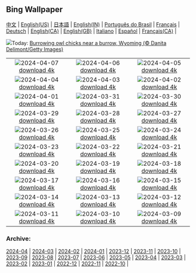 ## Bing Wallpaper
[中文](README.md) |                     [English(US)](en-US.md) |                     [日本語](ja-JP.md) |                     [English(IN)](en-IN.md) |                     [Português do Brasil](pt-BR.md) |                     [Français](fr-FR.md) |                     [Deutsch](de-DE.md) |                     [English(CA)](en-CA.md) |                     [English(GB)](en-GB.md) |                     [Italiano](it-IT.md) |                     [Español](es-ES.md) |                     [Français(CA)](fr-CA.md) |                    

![](https://www.bing.com/th?id=OHR.OwlSiblings_EN-IN5156349531_UHD.jpg&w=1000)Today: [Burrowing owl chicks near a burrow, Wyoming (© Danita Delimont/Getty Images)](https://www.bing.com/th?id=OHR.OwlSiblings_EN-IN5156349531_UHD.jpg)

|      |      |      |
| :----: | :----: | :----: |
|![](https://www.bing.com/th?id=OHR.BeaverDenali_EN-IN4459281854_UHD.jpg&pid=hp&w=384&h=216&rs=1&c=4)2024-04-07 [download 4k](https://www.bing.com/th?id=OHR.BeaverDenali_EN-IN4459281854_UHD.jpg)|![](https://www.bing.com/th?id=OHR.JapanHimeji_EN-IN7756531371_UHD.jpg&pid=hp&w=384&h=216&rs=1&c=4)2024-04-06 [download 4k](https://www.bing.com/th?id=OHR.JapanHimeji_EN-IN7756531371_UHD.jpg)|![](https://www.bing.com/th?id=OHR.BahamasSpace_EN-IN3761019154_UHD.jpg&pid=hp&w=384&h=216&rs=1&c=4)2024-04-05 [download 4k](https://www.bing.com/th?id=OHR.BahamasSpace_EN-IN3761019154_UHD.jpg)|
|![](https://www.bing.com/th?id=OHR.AntelopeBotswana_EN-IN7984191548_UHD.jpg&pid=hp&w=384&h=216&rs=1&c=4)2024-04-04 [download 4k](https://www.bing.com/th?id=OHR.AntelopeBotswana_EN-IN7984191548_UHD.jpg)|![](https://www.bing.com/th?id=OHR.TeaPlantation_EN-IN7563100977_UHD.jpg&pid=hp&w=384&h=216&rs=1&c=4)2024-04-03 [download 4k](https://www.bing.com/th?id=OHR.TeaPlantation_EN-IN7563100977_UHD.jpg)|![](https://www.bing.com/th?id=OHR.JutlandSpring_EN-IN7251097604_UHD.jpg&pid=hp&w=384&h=216&rs=1&c=4)2024-04-02 [download 4k](https://www.bing.com/th?id=OHR.JutlandSpring_EN-IN7251097604_UHD.jpg)|
|![](https://www.bing.com/th?id=OHR.PalazzoFarnese_EN-IN6555201202_UHD.jpg&pid=hp&w=384&h=216&rs=1&c=4)2024-04-01 [download 4k](https://www.bing.com/th?id=OHR.PalazzoFarnese_EN-IN6555201202_UHD.jpg)|![](https://www.bing.com/th?id=OHR.HungarianEggs_EN-IN6319733019_UHD.jpg&pid=hp&w=384&h=216&rs=1&c=4)2024-03-31 [download 4k](https://www.bing.com/th?id=OHR.HungarianEggs_EN-IN6319733019_UHD.jpg)|![](https://www.bing.com/th?id=OHR.SleepySloth_EN-IN4281443663_UHD.jpg&pid=hp&w=384&h=216&rs=1&c=4)2024-03-30 [download 4k](https://www.bing.com/th?id=OHR.SleepySloth_EN-IN4281443663_UHD.jpg)|
|![](https://www.bing.com/th?id=OHR.SouthStackLight_EN-IN3270278933_UHD.jpg&pid=hp&w=384&h=216&rs=1&c=4)2024-03-29 [download 4k](https://www.bing.com/th?id=OHR.SouthStackLight_EN-IN3270278933_UHD.jpg)|![](https://www.bing.com/th?id=OHR.ShanghaiBlossoms_EN-IN2648888544_UHD.jpg&pid=hp&w=384&h=216&rs=1&c=4)2024-03-28 [download 4k](https://www.bing.com/th?id=OHR.ShanghaiBlossoms_EN-IN2648888544_UHD.jpg)|![](https://www.bing.com/th?id=OHR.AmerFortJaipur_EN-IN2082526909_UHD.jpg&pid=hp&w=384&h=216&rs=1&c=4)2024-03-27 [download 4k](https://www.bing.com/th?id=OHR.AmerFortJaipur_EN-IN2082526909_UHD.jpg)|
|![](https://www.bing.com/th?id=OHR.HangRaiVietnam_EN-IN1740946404_UHD.jpg&pid=hp&w=384&h=216&rs=1&c=4)2024-03-26 [download 4k](https://www.bing.com/th?id=OHR.HangRaiVietnam_EN-IN1740946404_UHD.jpg)|![](https://www.bing.com/th?id=OHR.ColorfulHoli_EN-IN1408702608_UHD.jpg&pid=hp&w=384&h=216&rs=1&c=4)2024-03-25 [download 4k](https://www.bing.com/th?id=OHR.ColorfulHoli_EN-IN1408702608_UHD.jpg)|![](https://www.bing.com/th?id=OHR.WhiteEyes_EN-IN1161324930_UHD.jpg&pid=hp&w=384&h=216&rs=1&c=4)2024-03-24 [download 4k](https://www.bing.com/th?id=OHR.WhiteEyes_EN-IN1161324930_UHD.jpg)|
|![](https://www.bing.com/th?id=OHR.AmazonClouds_EN-IN0715787319_UHD.jpg&pid=hp&w=384&h=216&rs=1&c=4)2024-03-23 [download 4k](https://www.bing.com/th?id=OHR.AmazonClouds_EN-IN0715787319_UHD.jpg)|![](https://www.bing.com/th?id=OHR.WaikatoWater_EN-IN0496434558_UHD.jpg&pid=hp&w=384&h=216&rs=1&c=4)2024-03-22 [download 4k](https://www.bing.com/th?id=OHR.WaikatoWater_EN-IN0496434558_UHD.jpg)|![](https://www.bing.com/th?id=OHR.BwindiNationalForest_EN-IN2480914473_UHD.jpg&pid=hp&w=384&h=216&rs=1&c=4)2024-03-21 [download 4k](https://www.bing.com/th?id=OHR.BwindiNationalForest_EN-IN2480914473_UHD.jpg)|
|![](https://www.bing.com/th?id=OHR.SpringCaveDale_EN-IN2419088160_UHD.jpg&pid=hp&w=384&h=216&rs=1&c=4)2024-03-20 [download 4k](https://www.bing.com/th?id=OHR.SpringCaveDale_EN-IN2419088160_UHD.jpg)|![](https://www.bing.com/th?id=OHR.SpringFrog_EN-IN2337818146_UHD.jpg&pid=hp&w=384&h=216&rs=1&c=4)2024-03-19 [download 4k](https://www.bing.com/th?id=OHR.SpringFrog_EN-IN2337818146_UHD.jpg)|![](https://www.bing.com/th?id=OHR.ElephantRock_EN-IN2152093542_UHD.jpg&pid=hp&w=384&h=216&rs=1&c=4)2024-03-18 [download 4k](https://www.bing.com/th?id=OHR.ElephantRock_EN-IN2152093542_UHD.jpg)|
|![](https://www.bing.com/th?id=OHR.PambanBridge_EN-IN4607247244_UHD.jpg&pid=hp&w=384&h=216&rs=1&c=4)2024-03-17 [download 4k](https://www.bing.com/th?id=OHR.PambanBridge_EN-IN4607247244_UHD.jpg)|![](https://www.bing.com/th?id=OHR.BambooPanda_EN-IN2073859171_UHD.jpg&pid=hp&w=384&h=216&rs=1&c=4)2024-03-16 [download 4k](https://www.bing.com/th?id=OHR.BambooPanda_EN-IN2073859171_UHD.jpg)|![](https://www.bing.com/th?id=OHR.AnzaBorregoBloom_EN-IN2000050821_UHD.jpg&pid=hp&w=384&h=216&rs=1&c=4)2024-03-15 [download 4k](https://www.bing.com/th?id=OHR.AnzaBorregoBloom_EN-IN2000050821_UHD.jpg)|
|![](https://www.bing.com/th?id=OHR.AyutthayaTree_EN-IN1779605533_UHD.jpg&pid=hp&w=384&h=216&rs=1&c=4)2024-03-14 [download 4k](https://www.bing.com/th?id=OHR.AyutthayaTree_EN-IN1779605533_UHD.jpg)|![](https://www.bing.com/th?id=OHR.MagadiFlamingos_EN-IN1729964021_UHD.jpg&pid=hp&w=384&h=216&rs=1&c=4)2024-03-13 [download 4k](https://www.bing.com/th?id=OHR.MagadiFlamingos_EN-IN1729964021_UHD.jpg)|![](https://www.bing.com/th?id=OHR.BryceSnow_EN-IN1627515596_UHD.jpg&pid=hp&w=384&h=216&rs=1&c=4)2024-03-12 [download 4k](https://www.bing.com/th?id=OHR.BryceSnow_EN-IN1627515596_UHD.jpg)|
|![](https://www.bing.com/th?id=OHR.SleepyKoala_EN-IN1567307093_UHD.jpg&pid=hp&w=384&h=216&rs=1&c=4)2024-03-11 [download 4k](https://www.bing.com/th?id=OHR.SleepyKoala_EN-IN1567307093_UHD.jpg)|![](https://www.bing.com/th?id=OHR.MorningElephants_EN-IN1473865657_UHD.jpg&pid=hp&w=384&h=216&rs=1&c=4)2024-03-10 [download 4k](https://www.bing.com/th?id=OHR.MorningElephants_EN-IN1473865657_UHD.jpg)|![](https://www.bing.com/th?id=OHR.BistiBlue_EN-IN1019261604_UHD.jpg&pid=hp&w=384&h=216&rs=1&c=4)2024-03-09 [download 4k](https://www.bing.com/th?id=OHR.BistiBlue_EN-IN1019261604_UHD.jpg)|


### Archive:
[2024-04](archive/en-IN/202404/README.md) | [2024-03](archive/en-IN/202403/README.md) | [2024-02](archive/en-IN/202402/README.md) | [2024-01](archive/en-IN/202401/README.md) | [2023-12](archive/en-IN/202312/README.md) | [2023-11](archive/en-IN/202311/README.md) | [2023-10](archive/en-IN/202310/README.md) | [2023-09](archive/en-IN/202309/README.md) | [2023-08](archive/en-IN/202308/README.md) | [2023-07](archive/en-IN/202307/README.md) | [2023-06](archive/en-IN/202306/README.md) | [2023-05](archive/en-IN/202305/README.md) | [2023-04](archive/en-IN/202304/README.md) | [2023-03](archive/en-IN/202303/README.md) | [2023-02](archive/en-IN/202302/README.md) | [2023-01](archive/en-IN/202301/README.md) | [2022-12](archive/en-IN/202212/README.md) | [2022-11](archive/en-IN/202211/README.md) | [2022-10](archive/en-IN/202210/README.md) | 